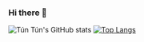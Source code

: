 ### Hi there 👋
![Tún Tún's GitHub stats](https://github-readme-stats.vercel.app/api?username=vantuan0128&show_icons=true&theme=vue-dark)
[![Top Langs](https://github-readme-stats.vercel.app/api/top-langs/?username=vantuan0128&hide_progress=true&theme=vue-dark)](https://github.com/vantuan0128/github-readme-stats)

<!--
**vantuan0128/vantuan0128** is a ✨ _special_ ✨ repository because its `README.md` (this file) appears on your GitHub profile.

Here are some ideas to get you started:

- 🔭 I’m currently working on ...
- 🌱 I’m currently learning ...
- 👯 I’m looking to collaborate on ...
- 🤔 I’m looking for help with ...
- 💬 Ask me about ...
- 📫 How to reach me: ...
- 😄 Pronouns: ...
- ⚡ Fun fact: ...
-->
